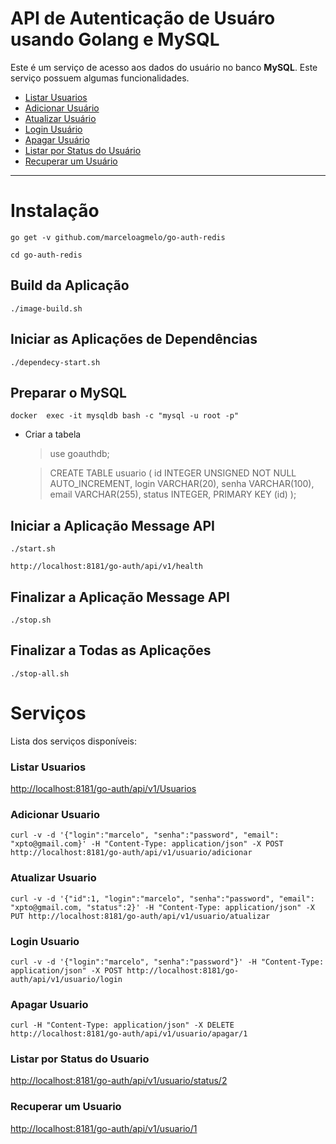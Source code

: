 # API de Autenticação de Usuáro usando Golang e MySQL

Este é um serviço de acesso aos dados do usuário no banco **MySQL**. Este serviço possuem algumas funcionalidades.

- [Listar Usuarios](#listar-usuarios)
- [Adicionar Usuário](#adicionar-usuario)
- [Atualizar Usuário](#atualizar-usuario)
- [Login Usuário](#readicionar-usuario)
- [Apagar Usuário](#apagar-usuario)
- [Listar por Status do Usuário](#listar-por-status-do-usuario)
- [Recuperar um Usuário](#recuperar-um-usuario)

----


# Instalação

```
go get -v github.com/marceloagmelo/go-auth-redis
```
```
cd go-auth-redis
```

## Build da Aplicação

```
./image-build.sh
```

## Iniciar as Aplicações de Dependências
```
./dependecy-start.sh
```

## Preparar o MySQL

```
docker  exec -it mysqldb bash -c "mysql -u root -p"
```
- Criar a tabela
	> use goauthdb;
	
	> CREATE TABLE usuario (
id INTEGER UNSIGNED NOT NULL AUTO_INCREMENT,
login VARCHAR(20), senha VARCHAR(100),
email VARCHAR(255), status INTEGER,
PRIMARY KEY (id)
);

## Iniciar a Aplicação Message API
```
./start.sh
```
```
http://localhost:8181/go-auth/api/v1/health
```

## Finalizar a Aplicação Message API
```
./stop.sh
```

## Finalizar a Todas as Aplicações
```
./stop-all.sh
```

# Serviços
Lista dos serviços disponíveis:

### Listar Usuarios
[http://localhost:8181/go-auth/api/v1/Usuarios](http://localhost:8181/go-auth/api/v1/Usuarios)

### Adicionar Usuario
```
curl -v -d '{"login":"marcelo", "senha":"password", "email": "xpto@gmail.com}' -H "Content-Type: application/json" -X POST http://localhost:8181/go-auth/api/v1/usuario/adicionar
```

### Atualizar Usuario
```
curl -v -d '{"id":1, "login":"marcelo", "senha":"password", "email": "xpto@gmail.com, "status":2}' -H "Content-Type: application/json" -X PUT http://localhost:8181/go-auth/api/v1/usuario/atualizar
```

### Login Usuario
```
curl -v -d '{"login":"marcelo", "senha":"password"}' -H "Content-Type: application/json" -X POST http://localhost:8181/go-auth/api/v1/usuario/login
```

### Apagar Usuario
```
curl -H "Content-Type: application/json" -X DELETE http://localhost:8181/go-auth/api/v1/usuario/apagar/1
```

### Listar por Status do Usuario
[http://localhost:8181/go-auth/api/v1/usuario/status/2](http://localhost:8181/go-auth/api/v1/usuario/status/1)

### Recuperar um Usuario
[http://localhost:8181/go-auth/api/v1/usuario/1](http://localhost:8181/go-auth/api/v1/usuario/1)
